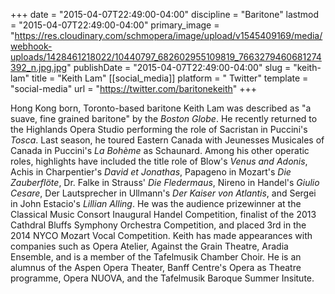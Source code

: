 +++
date = "2015-04-07T22:49:00-04:00"
discipline = "Baritone"
lastmod = "2015-04-07T22:49:00-04:00"
primary_image = "https://res.cloudinary.com/schmopera/image/upload/v1545409169/media/webhook-uploads/1428461218022/10440797_682602955109819_7663279460681274392_n.jpg.jpg"
publishDate = "2015-04-07T22:49:00-04:00"
slug = "keith-lam"
title = "Keith Lam"
[[social_media]]
platform = " Twitter"
template = "social-media"
url = "https://twitter.com/baritonekeith"
+++

<p>
	Hong Kong born, Toronto-based baritone Keith Lam was described as "a suave, fine grained baritone" by the <em>Boston Globe</em>. He recently returned to the Highlands Opera Studio performing the role of Sacristan in Puccini's <em>Tosca</em>. Last season, he toured Eastern Canada with Jeunesses Musicales of Canada in Puccini's <em>La Bohème</em> as Schaunard. Among his other operatic roles, highlights have included the title role of Blow's<em> Venus and Adonis</em>, Achis in Charpentier's <em>David et Jonathas</em>, Papageno in Mozart's <em>Die Zauberflöte</em>, Dr. Falke in Strauss' <em>Die Fledermaus</em>, Nireno in Handel's <em>Giulio Cesare</em>, Der Lautsprecher in Ullmann's <em>Der Kaiser von Atlantis</em>, and Sergei in John Estacio's <em>Lillian Alling</em>. He was the audience prizewinner at the Classical Music Consort Inaugural Handel Competition, finalist of the 2013 Cathdral Bluffs Symphony Orchestra Competition, and placed 3rd in the 2014 NYCO Mozart Vocal Competition. Keith has made appearances with companies such as Opera Atelier, Against the Grain Theatre, Aradia Ensemble, and is a member of the Tafelmusik Chamber Choir. He is an alumnus of the Aspen Opera Theater, Banff Centre's Opera as Theatre programme, Opera NUOVA, and the Tafelmusik Baroque Summer Insitute.
</p>

